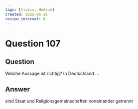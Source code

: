 ```yaml
---
tags: [Civics, Medium]
created: 2025-06-16
review_interval: 0
---
```


# Question 107

## Question

Welche Aussage ist richtig? In Deutschland ...

## Answer

sind Staat und Religionsgemeinschaften voneinander getrennt
